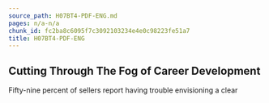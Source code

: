 ```yaml
---
source_path: H07BT4-PDF-ENG.md
pages: n/a-n/a
chunk_id: fc2ba8c6095f7c3092103234e4e0c98223fe51a7
title: H07BT4-PDF-ENG
---
```

## Cutting Through The Fog of Career Development

Fifty-nine percent of sellers report having trouble envisioning a clear
